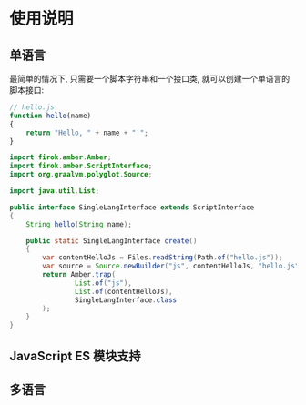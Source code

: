 # 使用说明

## 单语言

最简单的情况下, 只需要一个脚本字符串和一个接口类, 就可以创建一个单语言的脚本接口:

```javascript
// hello.js
function hello(name)
{
    return "Hello, " + name + "!";
}
```

```java
import firok.amber.Amber;
import firok.amber.ScriptInterface;
import org.graalvm.polyglot.Source;

import java.util.List;

public interface SingleLangInterface extends ScriptInterface
{
    String hello(String name);

    public static SingleLangInterface create()
    {
        var contentHelloJs = Files.readString(Path.of("hello.js"));
        var source = Source.newBuilder("js", contentHelloJs, "hello.js").buildLiteral();
        return Amber.trap(
                List.of("js"),
                List.of(contentHelloJs),
                SingleLangInterface.class
        );
    }
}
```

## JavaScript ES 模块支持

## 多语言
